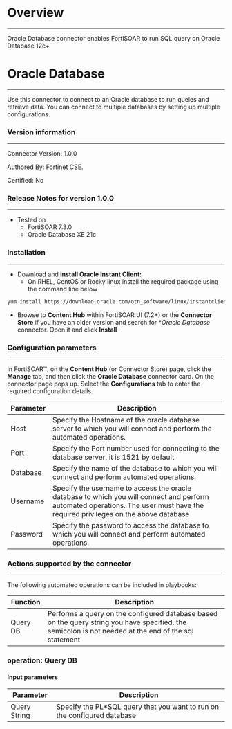 # Overview
-----------

 Oracle Database connector enables FortiSOAR to run SQL query on Oracle Database 12c+

# Oracle Database
-----------------

Use this connector to connect to an Oracle database to run queies and retrieve data. You can connect to multiple databases by setting up multiple configurations. 

### Version information
-----------------------

Connector Version: 1.0.0

Authored By: Fortinet CSE.

Certified: No

### Release Notes for version 1.0.0
-----------------------------------
- Tested on 
    - FortiSOAR 7.3.0
    - Oracle Database XE 21c

### Installation
----------------

- Download and **install Oracle Instant Client:**
    - On RHEL, CentOS or Rocky linux install the required package using the command line below

```bash
yum install https://download.oracle.com/otn_software/linux/instantclient/218000/oracle-instantclient-basic-21.8.0.0.0-1.el8.x86_64.rpm
```

- Browse to **Content Hub** within FortiSOAR UI (7.2+) or the **Connector Store** if you have an older version and search for **Oracle Database* connector. Open it and click **Install**


### Configuration parameters
----------------------------

In FortiSOAR™, on the **Content Hub** (or Connector Store) page, click the **Manage** tab, and then click the **Oracle Database** connector card. On the connector page pops up. Select the  **Configurations** tab to enter the required configuration details.


|Parameter | Description | 
|----------|-------------|
| Host | Specify the Hostname of the oracle database server to which you will connect and perform the automated operations.|
|Port| Specify the Port number used for connecting to the database server, it is 1521 by default|
|Database|Specify the name of the database to which you will connect and perform automated operations.|
|Username|Specify the username to access the oracle database to which you will connect and perform automated operations. The user must have the required privileges on the above database|
|Password| Specify the password to access the database to which you will connect and perform automated operations.|

### Actions supported by the connector
---------------------------------------

The following automated operations can be included in playbooks:

| Function | Description |
|----------|-------------|
| Query DB| Performs a query on the configured database based on the query string you have specified. the semicolon is not needed at the end of the sql statement|

### operation: Query DB

#### Input parameters

|Parameter|Description|
|----------|-------------|
| Query String | Specify the PL*SQL query that you want to run on the configured database |
